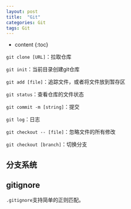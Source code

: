 ```yaml
---
layout: post
title:  "Git"
categories: Git
tags: Git
---
```


* content
{:toc}

```git clone [URL]```：拉取仓库

```git init```：当前目录创建git仓库

```git add [file]```：追踪文件，或者将文件放到暂存区

```git status```：查看仓库的文件状态

```git commit -m [string]```：提交

```git log```：日志

```git checkout -- [file]```：忽略文件的所有修改

```git checkout [branch]```：切换分支

## 分支系统



## gitignore

```.gitignore```支持简单的正则匹配。